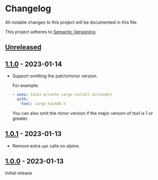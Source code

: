 # Changelog

All notable changes to this project will be documented in this file.

This project adheres to [Semantic Versioning](https://semver.org).

<!--
Note: In this file, do not use the hard wrap in the middle of a sentence for compatibility with GitHub comment style markdown rendering.
-->

## [Unreleased]

## [1.1.0] - 2023-01-14

- Support omitting the patch/minor version.

  For example:

  ```yaml
  - uses: taiki-e/cache-cargo-install-action@v1
    with:
      tool: cargo-hack@0.5
  ```

  You can also omit the minor version if the major version of tool is 1 or greater.

## [1.0.1] - 2023-01-13

- Remove extra `apk` calls on alpine.

## [1.0.0] - 2023-01-13

Initial release

[Unreleased]: https://github.com/taiki-e/cache-cargo-install-action/compare/v1.1.0...HEAD
[1.1.0]: https://github.com/taiki-e/cache-cargo-install-action/compare/v1.0.1...v1.1.0
[1.0.1]: https://github.com/taiki-e/cache-cargo-install-action/compare/v1.0.0...v1.0.1
[1.0.0]: https://github.com/taiki-e/cache-cargo-install-action/releases/tag/v1.0.0
